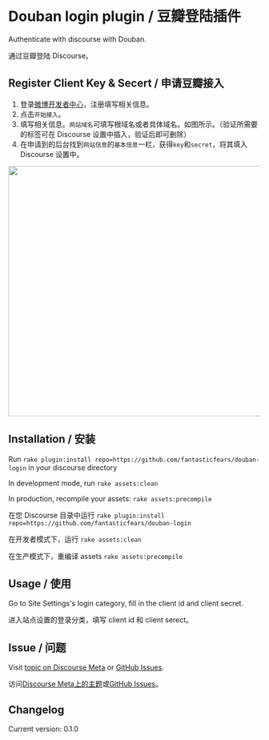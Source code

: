 # Douban login plugin / 豆瓣登陆插件

Authenticate with discourse with Douban.

通过豆瓣登陆 Discourse。

## Register Client Key & Secert / 申请豆瓣接入

1. 登录[微博开发者中心](http://open.weibo.com/connect?bottomnav=1&wvr=5)，注册填写相关信息。
2. 点击`开始接入`。
3. 填写相关信息。`网站域名`可填写根域名或者具体域名。如图所示。（验证所需要的标签可在 Discourse 设置中插入，验证后即可删除）
4. 在申请到的后台找到`网站信息`的`基本信息`一栏，获得`key`和`secret`，将其填入Discourse 设置中。

<img src="https://meta.discourse.org/uploads/default/34524/32ac2f59e766ca9f.png" width="527" height="500">

## Installation / 安装

Run `rake plugin:install repo=https://github.com/fantasticfears/douban-login` in your discourse directory

In development mode, run `rake assets:clean`

In production, recompile your assets: `rake assets:precompile`

在您 Discourse 目录中运行 `rake plugin:install repo=https://github.com/fantasticfears/douban-login`

在开发者模式下，运行 `rake assets:clean`

在生产模式下，重编译 assets `rake assets:precompile`

## Usage / 使用

Go to Site Settings's login category, fill in the client id and client secret.

进入站点设置的登录分类，填写 client id 和 client serect。

## Issue / 问题

Visit [topic on Discourse Meta](https://meta.discourse.org/t/weibo-login-plugin/19735) or [GitHub Issues](https://github.com/fantasticfears/weibo-login/issues).

访问[Discourse Meta上的主题](https://meta.discourse.org/t/weibo-login-plugin/19735)或[GitHub Issues](https://github.com/fantasticfears/weibo-login/issues)。

## Changelog

Current version: 0.1.0
